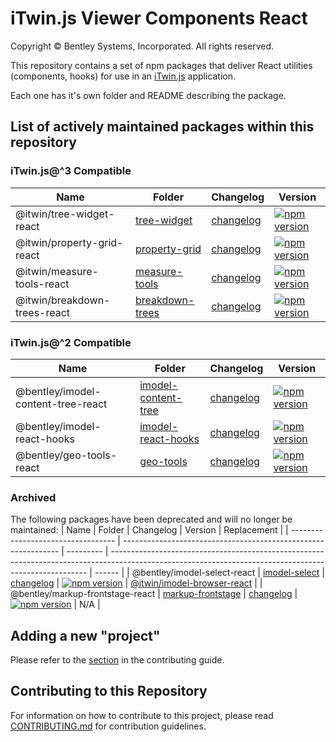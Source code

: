 # iTwin.js Viewer Components React

Copyright © Bentley Systems, Incorporated. All rights reserved.

This repository contains a set of npm packages that deliver React utilities (components, hooks) for use in an [iTwin.js](https://itwinjs.org) application.

Each one has it's own folder and README describing the package.

## List of actively maintained packages within this repository

### iTwin.js@^3 Compatible

| Name                         | Folder                                                    | Changelog                                                        | Version                                                                                                                                    |
| ---------------------------- | --------------------------------------------------------- | ---------------------------------------------------------------- | ------------------------------------------------------------------------------------------------------------------------------------------ |
| @itwin/tree-widget-react     | [tree-widget](./packages/itwin/tree-widget/)              | [changelog](./packages/itwin/tree-widget/CHANGELOG.md)           | [![npm version](https://badge.fury.io/js/%40itwin%2Ftree-widget-react.svg)](https://badge.fury.io/js/%40itwin%2Ftree-widget-react)         |
| @itwin/property-grid-react   | [property-grid](./packages/itwin/property-grid)           | [changelog](./packages/itwin/property-grid/CHANGELOG.md)         | [![npm version](https://badge.fury.io/js/%40itwin%2Fproperty-grid-react.svg)](https://badge.fury.io/js/%40itwin%2Fproperty-grid-react)     |
| @itwin/measure-tools-react   | [measure-tools](./packages/itwin/measure-tools)           | [changelog](./packages/itwin/measure-tools/CHANGELOG.md)         | [![npm version](https://badge.fury.io/js/%40itwin%2Fmeasure-tools-react.svg)](https://badge.fury.io/js/%40itwin%2Fmeasure-tools-react)     |
| @itwin/breakdown-trees-react | [breakdown-trees](./packages/itwin/breakdown-trees-react) | [changelog](./packages/itwin/breakdown-trees-react/CHANGELOG.md) | [![npm version](https://badge.fury.io/js/%40itwin%2Fbreakdown-trees-react.svg)](https://badge.fury.io/js/%40itwin%2Fbreakdown-trees-react) |

### iTwin.js@^2 Compatible

| Name                               | Folder                                                        | Changelog                                                        | Version                                                                                                                                                |
| ---------------------------------- | ------------------------------------------------------------- | ---------------------------------------------------------------- | ------------------------------------------------------------------------------------------------------------------------------------------------------ |
| @bentley/imodel-content-tree-react | [imodel-content-tree](./packages/bentley/imodel-content-tree) | [changelog](./packages/bentley/imodel-content-tree/CHANGELOG.md) | [![npm version](https://badge.fury.io/js/%40bentley%2Fimodel-content-tree-react.svg)](https://badge.fury.io/js/%40bentley%2Fimodel-content-tree-react) |
| @bentley/imodel-react-hooks        | [imodel-react-hooks](./packages/bentley/imodel-react-hooks)   | [changelog](./packages/bentley/imodel-react-hooks/CHANGELOG.md)  | [![npm version](https://badge.fury.io/js/%40bentley%2Fimodel-react-hooks.svg)](https://badge.fury.io/js/%40bentley%2Fimodel-react-hooks)               |
| @bentley/geo-tools-react           | [geo-tools](./packages/bentley/geo-tools)                     | [changelog](./packages/bentley/geo-tools/CHANGELOG.md)           | [![npm version](https://badge.fury.io/js/%40bentley%2Fgeo-tools-react.svg)](https://badge.fury.io/js/%40bentley%2Fgeo-tools-react)                     |

### Archived

The following packages have been deprecated and will no longer be maintained:
| Name | Folder | Changelog | Version | Replacement |
| ---------------------------------- | -------------------------------------------------------------- | --------- | ------------------------------------------------------------------------------------------------------------------------------------------------------ | ------ |
| @bentley/imodel-select-react | [imodel-select](./packages/archive/imodel-select/) | [changelog](./packages/archive/imodel-select/CHANGELOG.md) | [![npm version](https://badge.fury.io/js/%40bentley%2Fimodel-select-react.svg)](https://badge.fury.io/js/%40bentley%2Fimodel-select-react) | [@itwin/imodel-browser-react](https://www.npmjs.com/package/@itwin/imodel-browser-react) |
| @bentley/markup-frontstage-react | [markup-frontstage](./packages/archive/markup-frontstage/) | [changelog](./packages/archive/markup-frontstage/CHANGELOG.md) | [![npm version](https://badge.fury.io/js/%40bentley%2Fmarkup-frontstage-react.svg)](https://badge.fury.io/js/%40bentley%2Fmarkup-frontstage-react) | N/A |

## Adding a new "project"

Please refer to the [section](CONTRIBUTING.md#adding-a-new-project) in the contributing guide.

## Contributing to this Repository

For information on how to contribute to this project, please read [CONTRIBUTING.md](CONTRIBUTING.md) for contribution guidelines.
